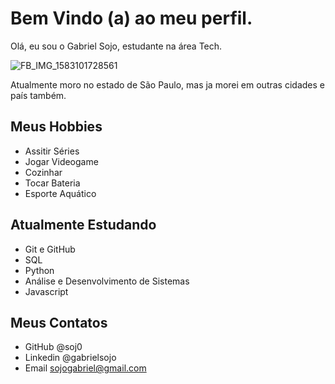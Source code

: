 # Bem Vindo (a) ao meu perfil.

Olá, eu sou o Gabriel Sojo, estudante na área Tech.

![FB_IMG_1583101728561](https://user-images.githubusercontent.com/99097060/193135456-482cc2f7-889c-4a03-a8e0-572748b70c5b.jpg)

Atualmente moro no estado de São Paulo, mas ja morei em outras cidades e país também.

## Meus Hobbies

- Assitir Séries
- Jogar Videogame
- Cozinhar
- Tocar Bateria
- Esporte Aquático 

## Atualmente Estudando 

- Git e GitHub
- SQL
- Python
- Análise e Desenvolvimento de Sistemas
- Javascript

## Meus Contatos

- GitHub @soj0
- Linkedin @gabrielsojo
- Email sojogabriel@gmail.com

